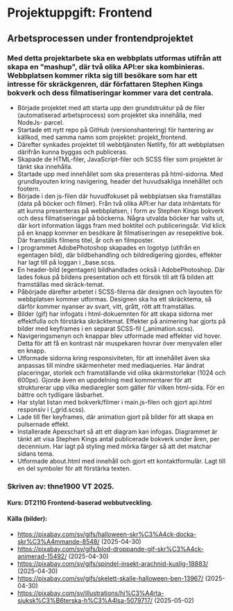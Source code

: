 # Projektuppgift: Frontend
## Arbetsprocessen under frontendprojektet

### Med detta projektarbete ska en webbplats utformas utifrån att skapa en "mashup", där två olika API:er ska kombinieras. Webbplatsen kommer rikta sig till besökare som har ett intresse för skräckgenren, där författaren Stephen Kings bokverk och dess filmatiseringar kommer vara det centrala. 

- Började projektet med att starta upp den grundstruktur på de filer (automatiserad arbetsprocess) som projektet ska innehålla, med NodeJs- parcel. 
- Startade ett nytt repo på GitHub (versionshantering) för hantering av källkod, med samma namn som projektet: projekt_frontend. 
- Därefter synkades projektet till webbtjänsten Netlify, för att webbplatsen därifrån kunna byggas och publiceras.
- Skapade de HTML-filer, JavaScript-filer och SCSS filer som projektet är tänkt ska innehålla.
- Startade upp med innehållet som ska presenteras på html-sidorna. Med grundlayouten kring navigering, header det huvudsakliga innehållet och footern.
- Började i den js-filen där huvudfokuset på webbplatsen ska framställas (data på böcker och filmer). Från två olika API:er har data inhämtats för att kunna presenteras på webbplatsen, i form av Stephen Kings bokverk och dess filmatiseringar på böckerna. Några utvalda böcker har valts ut, där kort information läggs fram med boktitel och publiceringsår. Vid klick på en knapp kommer en besökare åt filmatiseringen av resepektive bok. Där framställs filmens titel, år och en filmposter.   
- I programmet AdobePhotoshop skapades en logotyp (utifrån en egentagen bild), där bildbehandling och bildredigering gjordes, effekter har lagt till på loggan i _base.scss. 
- En header-bild (egentagen) bildhandlades också i AdobePhotoshop. Där lades fokus på bildens presentation och ett försök till att få bilden att framställas med skräck-temat.  
- Påbörjade därefter arbetet i SCSS-filerna där designen och layouten för webbplatsen kommer utformas. Designen ska ha ett skräcktema, så därför kommer nyanser av svart, vitt, grått, rött att framställas. 
- Bilder (gif) har infogats i html-dokuemnten för att skapa sidorna mer effektfulla och förstärka skräcktemat. Effekter på animering har gjorts på bilder med keyframes i en separat SCSS-fil (_animation.scss). 
- Navigeringsmenyn och knappar blev utformade med effekter vid hover. Detta för att få en kontrast när muspekaren hovrar över menyvalen eller en knapp. 
- Utformade sidorna kring responsiviteten, för att innehållet även ska anpassas till mindre skärmenheter med mediaqueries. Har ändrat placeringar, storlek och framställande vid olika skärmstorlekar (1024 och 600px). Gjorde även en uppdelning med kommentarer för att strukturerar upp vilka mediaregler som gäller för vilken html-sida. För en bättre och tydligare läsbarhet. 
- Har stylat listan med bokverk/filmer i main.js-filen och gjort api.html responsiv i (_grid.scss).
- Lade till fler keyframes, där animation gjort på bilder för att skapa en pulsernade effekt. 
- Installerade Apexschart så att ett diagram kan infogas. Diagrammet är tänkt att visa Stephen Kings antal publicerade bokverk under åren, per decennium. Har lagt på styling med mörka färger så att det matchar sidans tema. 
- Utformade about.html med innehåll och gjort ett kontaktformulär. Lagt till en del symboler för att förstärka texten. 











### Skriven av: thne1900 VT 2025.
#### Kurs: DT211G Frontend-baserad webbutveckling.

#### Källa (bilder):
- https://pixabay.com/sv/gifs/halloween-skr%C3%A4ck-docka-skr%C3%A4mmande-8548/ (2025-04-30)
- https://pixabay.com/sv/gifs/blod-droppande-gif-skr%C3%A4ck-animerad-15492/ (2025-04-30)
- https://pixabay.com/sv/gifs/spindel-insekt-arachnid-kuslig-18883/ (2025-04-30)
- https://pixabay.com/sv/gifs/skelett-skalle-halloween-ben-13967/ (2025-04-30)
- https://pixabay.com/sv/illustrations/hj%C3%A4rta-sjuksk%C3%B6terska-h%C3%A4lsa-5079717/ (2025-05-02)